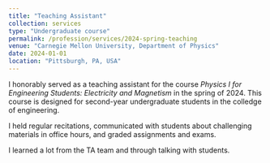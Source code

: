 ```yaml
---
title: "Teaching Assistant"
collection: services
type: "Undergraduate course"
permalink: /profession/services/2024-spring-teaching
venue: "Carnegie Mellon University, Department of Physics"
date: 2024-01-01
location: "Pittsburgh, PA, USA"
---
```


I honorably served as a teaching assistant for the course *Physics I for Engineering Students: Electricity and Magnetism* in the spring of 2024.
This course is designed for second-year undergraduate students in the colledge of engineering.


I held regular recitations, communicated with students about challenging materials in office hours, and graded assignments and exams.

I learned a lot from the TA team and through talking with students.